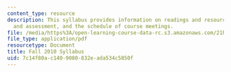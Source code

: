 ```yaml
---
content_type: resource
description: This syllabus provides information on readings and resources, assignments
  and assessment, and the schedule of course meetings.
file: /media/https%3A/open-learning-course-data-rc.s3.amazonaws.com/21h-405j-the-ancient-city-spring-2005/7c14f80ac1409080832eada534c5850f_MIT21H_405Js05_syllf10.pdf
file_type: application/pdf
resourcetype: Document
title: Fall 2010 Syllabus
uid: 7c14f80a-c140-9080-832e-ada534c5850f
---
```

